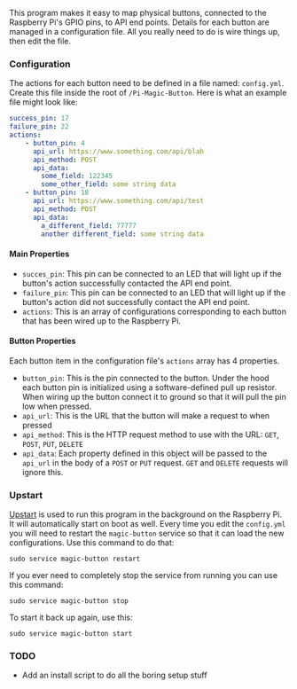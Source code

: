 This program makes it easy to map physical buttons, connected to the Raspberry Pi's GPIO pins, to API end points. Details for each button are managed in a configuration file. All you really need to do is wire things up, then edit the file.


### Configuration

The actions for each button need to be defined in a file named: `config.yml`. Create this file inside the root of `/Pi-Magic-Button`. Here is what an example file might look like:

~~~yaml
success_pin: 17
failure_pin: 22
actions:
    - button_pin: 4
      api_url: https://www.something.com/api/blah
      api_method: POST
      api_data:
        some_field: 122345
        some_other_field: some string data
    - button_pin: 18
      api_url: https://www.something.com/api/test
      api_method: POST
      api_data:
        a_different_field: 77777
        another different_field: some string data
~~~

#### Main Properties

* `succes_pin`: This pin can be connected to an LED that will light up if the button's action successfully contacted the API end point.
* `failure_pin`: This pin can be connected to an LED that will light up if the button's action did not successfully contact the API end point.
* `actions`: This is an array of configurations corresponding to each button that has been wired up to the Raspberry Pi.

#### Button Properties

Each button item in the configuration file's `actions` array has 4 properties.

* `button_pin`: This is the pin connected to the button. Under the hood each button pin is initialized using a software-defined pull up resistor. When wiring up the button connect it to ground so that it will pull the pin low when pressed.
* `api_url`: This is the URL that the button will make a request to when pressed
* `api_method`: This is the HTTP request method to use with the URL: `GET`, `POST`, `PUT`, `DELETE`
* `api_data`: Each property defined in this object will be passed to the `api_url` in the body of a `POST` or `PUT` request. `GET` and `DELETE` requests will ignore this.


### Upstart

[Upstart](http://upstart.ubuntu.com/) is used to run this program in the background on the Raspberry Pi. It will automatically start on boot as well. Every time you edit the `config.yml` you will need to restart the `magic-button` service so that it can load the new configurations. Use this command to do that:

```
sudo service magic-button restart
```

If you ever need to completely stop the service from running you can use this command:

```
sudo service magic-button stop
```

To start it back up again, use this:

```
sudo service magic-button start
```


### TODO

* Add an install script to do all the boring setup stuff
